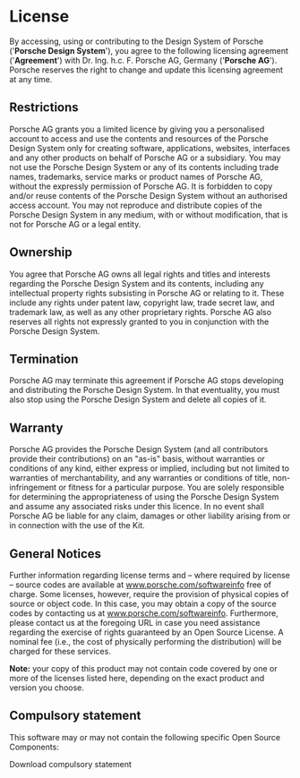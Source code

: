 # License

By accessing, using or contributing to the Design System of Porsche ('**Porsche Design System**'), you agree to the
following licensing agreement ('**Agreement**') with Dr. Ing. h.c. F. Porsche AG, Germany ('**Porsche AG**'). Porsche
reserves the right to change and update this licensing agreement at any time.

<TableOfContents></TableOfContents>

## Restrictions

Porsche AG grants you a limited licence by giving you a personalised account to access and use the contents and
resources of the Porsche Design System only for creating software, applications, websites, interfaces and any other
products on behalf of Porsche AG or a subsidiary. You may not use the Porsche Design System or any of its contents
including trade names, trademarks, service marks or product names of Porsche AG, without the expressly permission of
Porsche AG. It is forbidden to copy and/or reuse contents of the Porsche Design System without an authorised access
account. You may not reproduce and distribute copies of the Porsche Design System in any medium, with or without
modification, that is not for Porsche AG or a legal entity.

## Ownership

You agree that Porsche AG owns all legal rights and titles and interests regarding the Porsche Design System and its
contents, including any intellectual property rights subsisting in Porsche AG or relating to it. These include any
rights under patent law, copyright law, trade secret law, and trademark law, as well as any other proprietary rights.
Porsche AG also reserves all rights not expressly granted to you in conjunction with the Porsche Design System.

## Termination

Porsche AG may terminate this agreement if Porsche AG stops developing and distributing the Porsche Design System. In
that eventuality, you must also stop using the Porsche Design System and delete all copies of it.

## Warranty

Porsche AG provides the Porsche Design System (and all contributors provide their contributions) on an "as-is" basis,
without warranties or conditions of any kind, either express or implied, including but not limited to warranties of
merchantability, and any warranties or conditions of title, non-infringement or fitness for a particular purpose. You
are solely responsible for determining the appropriateness of using the Porsche Design System and assume any associated
risks under this licence. In no event shall Porsche AG be liable for any claim, damages or other liability arising from
or in connection with the use of the Kit.

## General Notices

Further information regarding license terms and – where required by license – source codes are available at
<p-link-pure icon="none" target="_blank" href="https://www.porsche.com/softwareinfo">www.porsche.com/softwareinfo</p-link-pure>
free of charge. Some licenses, however, require the provision of physical copies of source or object code. In this case,
you may obtain a copy of the source codes by contacting us at
<p-link-pure icon="none" target="_blank" href="https://www.porsche.com/softwareinfo">www.porsche.com/softwareinfo</p-link-pure>.
Furthermore, please contact us at the foregoing URL in case you need assistance regarding the exercise of rights
guaranteed by an Open Source License. A nominal fee (i.e., the cost of physically performing the distribution) will be
charged for these services.

**Note:** your copy of this product may not contain code covered by one or more of the licenses listed here, depending
on the exact product and version you choose.

## Compulsory statement

This software may or may not contain the following specific Open Source Components:

<p-link-pure icon="download" href="assets/open-source-compulsory-statement.txt" download>Download compulsory statement</p-link-pure>